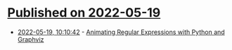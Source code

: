 # [Published on 2022-05-19](index.md)

* [2022-05-19, 10:10:42](https://news.ycombinator.com/item?id=31432661) - [Animating Regular Expressions with Python and Graphviz](https://betterprogramming.pub/animating-regular-expressions-with-python-and-graphviz-e0df447b827a)
